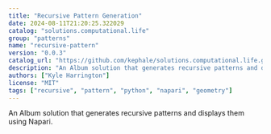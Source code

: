 ```yaml
---
title: "Recursive Pattern Generation"
date: 2024-08-11T21:20:25.322029
catalog: "solutions.computational.life"
group: "patterns"
name: "recursive-pattern"
version: "0.0.3"
catalog_url: "https://github.com/kephale/solutions.computational.life.git"
description: "An Album solution that generates recursive patterns and displays them using Napari."
authors: ["Kyle Harrington"]
license: "MIT"
tags: ["recursive", "pattern", "python", "napari", "geometry"]
---
```


An Album solution that generates recursive patterns and displays them using Napari.

